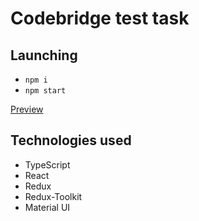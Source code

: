 # Codebridge test task

## Launching

- `npm i`
- `npm start`

[Preview](https://4qwerty.github.io/pokedex/)

## Technologies used

- TypeScript
- React
- Redux
- Redux-Toolkit
- Material UI
